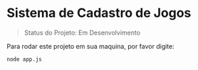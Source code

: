 # Sistema de Cadastro de Jogos

> Status do Projeto: Em Desenvolvimento

Para rodar este projeto em sua maquina, por favor digite:

```
node app.js
```
